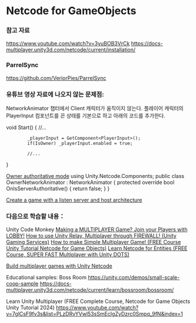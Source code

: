 # Netcode for GameObjects

### 참고 자료
https://www.youtube.com/watch?v=3yuBOB3VrCk
https://docs-multiplayer.unity3d.com/netcode/current/installation/

### ParrelSync
https://github.com/VeriorPies/ParrelSync

### 유튜브 영상 자료에 나오지 않는 문제점:
NetworkAnimator 챕터에서 Client 캐릭터가 움직이지 않는다. 
플레이어 캐릭터의 PlayerInput 컴포넌트를 끈 상태를 기본으로 하고 아래의 코드를 추가한다. 

void Start()
{
            //...
            
            _playerInput = GetComponent<PlayerInput>();
            if(IsOwner) _playerInput.enabled = true;
            
            //...
}

[Owner authoritative mode](https://docs-multiplayer.unity3d.com/netcode/current/components/networkanimator/#owner-authoritative-mode)
using Unity.Netcode.Components;
public class OwnerNetworkAnimator : NetworkAnimator
{
    protected override bool OnIsServerAuthoritative()
    {
        return false;
    }
}


[Create a game with a listen server and host architecture](https://docs-multiplayer.unity3d.com/netcode/current/learn/listen-server-host-architecture/)



### 다음으로 학습할 내용：
Unity Code Monkey
[Making a MULTIPLAYER Game? Join your Players with LOBBY!](https://www.youtube.com/watch?v=-KDlEBfCBiU)
[How to use Unity Relay, Multiplayer through FIREWALL! (Unity Gaming Services)](https://www.youtube.com/watch?v=msPNJ2cxWfw)
[How to make Simple Multiplayer Game! (FREE Course Unity Tutorial Netcode for Game Objects)](https://www.youtube.com/watch?v=YmUnXsOp_t0)
[Learn Netcode for Entities (FREE Course, SUPER FAST Multiplayer with Unity DOTS)](https://www.youtube.com/watch?v=-3EVvJ8kr1U)

[Build multiplayer games with Unity Netcode](https://unity.com/products/netcode)

Educational samples: Boss Room
https://unity.com/demos/small-scale-coop-sample
https://docs-multiplayer.unity3d.com/netcode/current/learn/bossroom/bossroom/

Learn Unity Multiplayer (FREE Complete Course, Netcode for Game Objects Unity Tutorial 2024)
https://www.youtube.com/watch?v=7glCsF9fv3s&list=PLzDRvYVwl53sSmEcIgZyDzrc0Smpq_9fN&index=1

